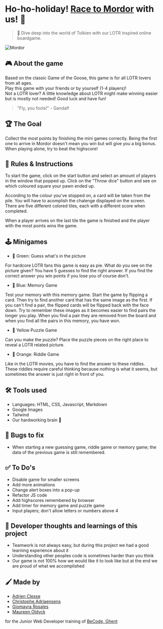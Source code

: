 # Ho-ho-holiday! [Race to Mordor](https://grb-ds.github.io/ho-ho-holiday/) with us! 🌋

> 🎲 Dive deep into the world of Tolkien with our LOTR inspired online boardgame. 

![Mordor](https://www.xgn.nl/images/articles/2014/201408/_1280x720_crop_center-center_82_line/middle-earth-shadow-of-mordor-een-droom-voor-lord-of-the-rings-fans-58537.jpg)

## 🎮 About the game
Based on the classic Game of the Goose, this game is for all LOTR lovers from all ages. <br>
Play this game with your friends or by yourself (1-4 players)! <br>
Not a LOTR lover? A little knowledge about LOTR might make winning easier but is mostly not needed! Good luck and have fun!  
> "Fly, you fools!" - Gandalf


## 🏆 The Goal 
Collect the most points by finishing the mini games correctly. Being the first one to arrive in Mordor doesn't mean you win but will give you a big bonus. When playing alone, try to beat the highscore! 

## 📖 Rules & Instructions

To start the game, click on the start button and select an amount of players in the window that popped up.  Click on the "Throw dice" button and see on which coloured square your pawn ended up.

According to the colour you've stopped on, a card will be taken from the pile. You will have to acomplish the chalenge displayed on the screen. There are five different colored tiles, each with a different score when completed.

When a player arrives on the last tile the game is finished and the player with the most points wins the game.


## 🕹 Minigames

- 💚 Green: Guess what's in the picture

For hardcore LOTR fans this game is easy as pie. What do you see on the picture given? You have 5 guesses to find the right answer. If you find the correct answer you win points if you lose you of course don't. 

- 💙 Blue: Memory Game

Test your memory with this memory game. Start the game by flipping a card. Then try to find another card that has the same image as the first. If you can't find a pair, the flipped cards will be flipped back with the face down. Try to remember these images as it becomes easier to find pairs the longer you play. When you find a pair they are removed from the board and when you find all the pairs in this memory, you have won.

- 💛 Yellow Puzzle Game

Can you make the puzzle? Place the puzzle pieces on the right place to reveal a LOTR related picture. 

- 🧡 Orange: Riddle Game

Like in the LOTR movies, you have to find the answer to these riddles. These riddles require careful thinking because nothing is what it seems, but sometimes the answer is just right in front of you. 


## 🛠 Tools used 

* Languages: HTML, CSS, Javascript, Markdown
* Google Images
* Tailwind
* Our hardworking brain 🧠

## 🐜  Bugs to fix 

*  When starting a new guessing game, riddle game or memory game; the data of the previous game is still remembered.

## ✅ To Do's

* Disable game for smaller screens
* Add more animations
* Change alert boxes into a pop-up
* Refactor JS code
* Add highscores remembered by browser
* Add timer for memory game and puzzle game
* Input players; don't allow letters or numbers above 4

## 💬 Developer thoughts and learnings of this project

* Teamwork is not always easy, but during this project we had a good learning experience about it
* Understanding other peoples code is sometimes harder than you think
* Our game is not 100% how we would like it to look like but at the end we are proud of what we accomplished


## 🖌 Made by 

* [Adrien Clesse ](https://github.com/adrienclesse)
* [Christophe Adriaensens](https://github.com/chadriae)
* [Giomayra Rosales](https://github.com/grb-ds)
* [Maureen Oldyck](https://github.com/maureenoldyck) 

for the Junior Web Developer training of [BeCode, Ghent](https://becode.org)
